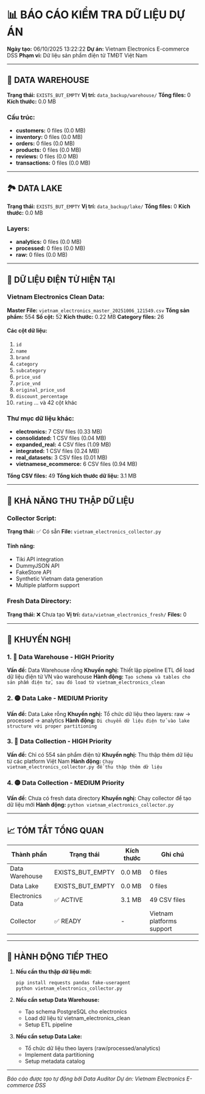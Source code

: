 # 📊 BÁO CÁO KIỂM TRA DỮ LIỆU DỰ ÁN

**Ngày tạo:** 06/10/2025 13:22:22
**Dự án:** Vietnam Electronics E-commerce DSS
**Phạm vi:** Dữ liệu sản phẩm điện tử TMĐT Việt Nam

---

## 🏪 DATA WAREHOUSE

**Trạng thái:** `EXISTS_BUT_EMPTY`
**Vị trí:** `data_backup/warehouse/`
**Tổng files:** 0
**Kích thước:** 0.0 MB

### Cấu trúc:
- **customers:** 0 files (0.0 MB)
- **inventory:** 0 files (0.0 MB)
- **orders:** 0 files (0.0 MB)
- **products:** 0 files (0.0 MB)
- **reviews:** 0 files (0.0 MB)
- **transactions:** 0 files (0.0 MB)

---

## 🏞️ DATA LAKE

**Trạng thái:** `EXISTS_BUT_EMPTY`
**Vị trí:** `data_backup/lake/`
**Tổng files:** 0
**Kích thước:** 0.0 MB

### Layers:
- **analytics:** 0 files (0.0 MB)
- **processed:** 0 files (0.0 MB)
- **raw:** 0 files (0.0 MB)

---

## 📱 DỮ LIỆU ĐIỆN TỬ HIỆN TẠI

### Vietnam Electronics Clean Data:

**Master File:** `vietnam_electronics_master_20251006_121549.csv`
**Tổng sản phẩm:** 554
**Số cột:** 52
**Kích thước:** 0.22 MB
**Category files:** 26

#### Các cột dữ liệu:
1. `id`
2. `name`
3. `brand`
4. `category`
5. `subcategory`
6. `price_usd`
7. `price_vnd`
8. `original_price_usd`
9. `discount_percentage`
10. `rating`
... và 42 cột khác

### Thư mục dữ liệu khác:
- **electronics:** 7 CSV files (0.33 MB)
- **consolidated:** 1 CSV files (0.04 MB)
- **expanded_real:** 4 CSV files (1.09 MB)
- **integrated:** 1 CSV files (0.24 MB)
- **real_datasets:** 3 CSV files (0.01 MB)
- **vietnamese_ecommerce:** 6 CSV files (0.94 MB)

**Tổng CSV files:** 49
**Tổng kích thước dữ liệu:** 3.1 MB

---

## 🔄 KHẢ NĂNG THU THẬP DỮ LIỆU

### Collector Script:
**Trạng thái:** ✅ Có sẵn
**File:** `vietnam_electronics_collector.py`

#### Tính năng:
- Tiki API integration
- DummyJSON API
- FakeStore API
- Synthetic Vietnam data generation
- Multiple platform support

### Fresh Data Directory:
**Trạng thái:** ❌ Chưa tạo
**Vị trí:** `data/vietnam_electronics_fresh/`
**Files:** 0

---

## 🎯 KHUYẾN NGHỊ


### 1. 🔴 Data Warehouse - HIGH Priority

**Vấn đề:** Data Warehouse rỗng
**Khuyến nghị:** Thiết lập pipeline ETL để load dữ liệu điện tử VN vào warehouse
**Hành động:** `Tạo schema và tables cho sản phẩm điện tử, sau đó load từ vietnam_electronics_clean`


### 2. 🟡 Data Lake - MEDIUM Priority

**Vấn đề:** Data Lake rỗng
**Khuyến nghị:** Tổ chức dữ liệu theo layers: raw → processed → analytics
**Hành động:** `Di chuyển dữ liệu điện tử vào lake structure với proper partitioning`


### 3. 🔴 Data Collection - HIGH Priority

**Vấn đề:** Chỉ có 554 sản phẩm điện tử
**Khuyến nghị:** Thu thập thêm dữ liệu từ các platform Việt Nam
**Hành động:** `Chạy vietnam_electronics_collector.py để thu thập thêm dữ liệu`


### 4. 🟡 Data Collection - MEDIUM Priority

**Vấn đề:** Chưa có fresh data directory
**Khuyến nghị:** Chạy collector để tạo dữ liệu mới
**Hành động:** `python vietnam_electronics_collector.py`

---

## 📈 TÓM TẮT TỔNG QUAN

| Thành phần | Trạng thái | Kích thước | Ghi chú |
|------------|------------|------------|---------|
| Data Warehouse | EXISTS_BUT_EMPTY | 0.0 MB | 0 files |
| Data Lake | EXISTS_BUT_EMPTY | 0.0 MB | 0 files |
| Electronics Data | ✅ ACTIVE | 3.1 MB | 49 CSV files |
| Collector | ✅ READY | - | Vietnam platforms support |

---

## 🚀 HÀNH ĐỘNG TIẾP THEO

1. **Nếu cần thu thập dữ liệu mới:**
   ```bash
   pip install requests pandas fake-useragent
   python vietnam_electronics_collector.py
   ```

2. **Nếu cần setup Data Warehouse:**
   - Tạo schema PostgreSQL cho electronics
   - Load dữ liệu từ vietnam_electronics_clean
   - Setup ETL pipeline

3. **Nếu cần setup Data Lake:**
   - Tổ chức dữ liệu theo layers (raw/processed/analytics)
   - Implement data partitioning
   - Setup metadata catalog

---

*Báo cáo được tạo tự động bởi Data Auditor*
*Dự án: Vietnam Electronics E-commerce DSS*
